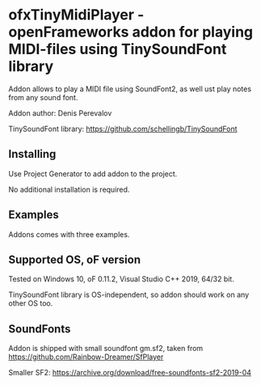 # ofxTinyMidiPlayer - openFrameworks addon for playing MIDI-files using TinySoundFont library

Addon allows to play a MIDI file using SoundFont2, as well ust play notes from any sound font.

Addon author: Denis Perevalov

TinySoundFont library: https://github.com/schellingb/TinySoundFont

## Installing

Use Project Generator to add addon to the project.

No additional installation is required.


## Examples

Addons comes with three examples.


## Supported OS, oF version

Tested on Windows 10, oF 0.11.2, Visual Studio C++ 2019, 64/32 bit.

TinySoundFont library is OS-independent, so addon should work on any other OS too.

## SoundFonts
Addon is shipped with small soundfont gm.sf2, taken from https://github.com/Rainbow-Dreamer/SfPlayer



Smaller SF2: https://archive.org/download/free-soundfonts-sf2-2019-04
